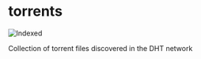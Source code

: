 torrents 
========
![Indexed](https://img.shields.io/badge/indexed-169578-blue)

Collection of torrent files discovered in the DHT network
